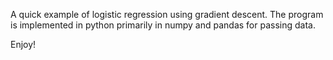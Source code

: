 A quick example of logistic regression using gradient descent.
The program is implemented in python primarily in numpy and pandas for passing data.

Enjoy!
